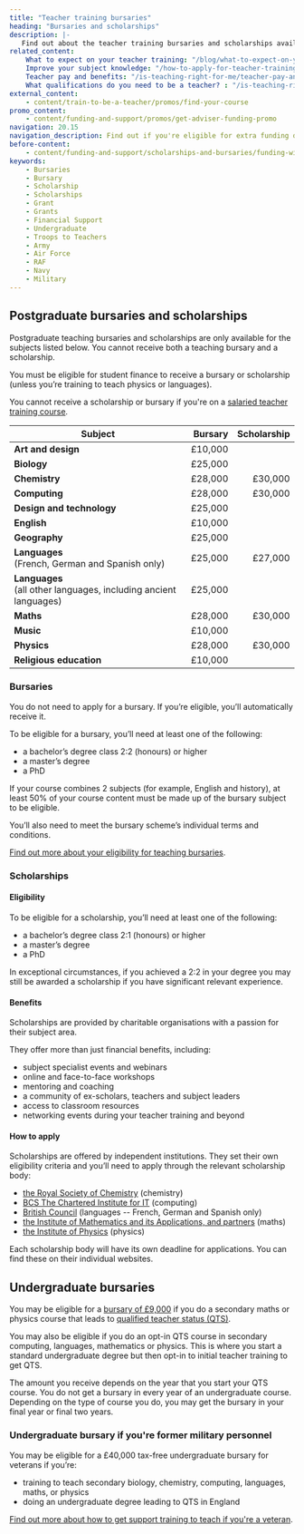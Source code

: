 ```yaml
---
title: "Teacher training bursaries"
heading: "Bursaries and scholarships"
description: |-
   Find out about the teacher training bursaries and scholarships available, depending on the subject you’re training to teach.
related_content:
    What to expect on your teacher training: "/blog/what-to-expect-on-your-teacher-training"
    Improve your subject knowledge: "/how-to-apply-for-teacher-training/subject-knowledge-enhancement"
    Teacher pay and benefits: "/is-teaching-right-for-me/teacher-pay-and-benefits"
    What qualifications do you need to be a teacher? : "/is-teaching-right-for-me/qualifications-you-need-to-teach"
external_content:
    - content/train-to-be-a-teacher/promos/find-your-course
promo_content:
    - content/funding-and-support/promos/get-adviser-funding-promo
navigation: 20.15
navigation_description: Find out if you're eligible for extra funding depending on the subject you're training to teach.
before-content:
    - content/funding-and-support/scholarships-and-bursaries/funding-widget
keywords:
    - Bursaries
    - Bursary
    - Scholarship
    - Scholarships
    - Grant
    - Grants
    - Financial Support
    - Undergraduate
    - Troops to Teachers
    - Army
    - Air Force
    - RAF
    - Navy
    - Military
---
```


## Postgraduate bursaries and scholarships

Postgraduate teaching bursaries and scholarships are only available for the subjects listed below. You cannot receive both a teaching bursary and a scholarship.

You must be eligible for student finance to receive a bursary or scholarship (unless you’re training to teach physics or languages).

You cannot receive a scholarship or bursary if you're on a [salaried teacher training course](/funding-and-support/salaried-teacher-training).

| Subject                                                | Bursary  | Scholarship      |
| -------------                                          | -------: | ---------------: |
| **Art and design**                                     | £10,000  |                  |
| **Biology**                                            | £25,000  |                  |
| **Chemistry**                                          | £28,000  | £30,000          |
| **Computing**                                          | £28,000  | £30,000          |
| **Design and technology**                              | £25,000  |                  |
| **English**                                            | £10,000  |                  |
| **Geography**                                          | £25,000  |                  |
| **Languages**<br/> (French, German and Spanish only)   | £25,000  | £27,000          |
| **Languages**<br/> (all other languages, including ancient languages)       | £25,000  |                  |
| **Maths**                                              | £28,000  | £30,000          |
| **Music**                                              | £10,000  |                  |
| **Physics**                                            | £28,000  | £30,000          |
| **Religious education**                                | £10,000  |                  |

### Bursaries

You do not need to apply for a bursary. If you’re eligible, you’ll automatically receive it.

To be eligible for a bursary, you’ll need at least one of the following:

* a bachelor’s degree class 2:2 (honours) or higher
* a master’s degree
* a PhD

If your course combines 2 subjects (for example, English and history), at least 50% of your course content must be made up of the bursary subject to be eligible.

You’ll also need to meet the bursary scheme’s individual terms and conditions.

[Find out more about your eligibility for teaching bursaries](https://www.gov.uk/government/publications/funding-initial-teacher-training-itt/funding-initial-teacher-training-itt-academic-year-2024-to-2025).

### Scholarships

#### Eligibility

To be eligible for a scholarship, you’ll need at least one of the following:

* a bachelor’s degree class 2:1 (honours) or higher
* a master’s degree
* a PhD

In exceptional circumstances, if you achieved a 2:2 in your degree you may still be awarded a scholarship if you have significant relevant experience.

#### Benefits

Scholarships are provided by charitable organisations with a passion for their subject area.

They offer more than just financial benefits, including:

* subject specialist events and webinars
* online and face-to-face workshops
* mentoring and coaching
* a community of ex-scholars, teachers and subject leaders
* access to classroom resources
* networking events during your teacher training and beyond

#### How to apply

Scholarships are offered by independent institutions. They set their own eligibility criteria and you’ll need to apply through the relevant scholarship body:

* [the Royal Society of Chemistry](https://www.rsc.org/prizes-funding/funding/find-funding/teacher-training-scholarships/) (chemistry)
* [BCS The Chartered Institute for IT](https://www.bcs.org/get-qualified/certification-and-scholarships-for-teachers/bcs-computer-teacher-scholarships/) (computing)
* [British Council](https://www.britishcouncil.org/education/he-science/opportunities/ltts) (languages -- French, German and Spanish only)
* [the Institute of Mathematics and its Applications, and partners](https://teachingmathsscholars.org/home) (maths)
* [the Institute of Physics](https://www.iop.org/about/support-grants/iop-teacher-training-scholarships#gref) (physics)

Each scholarship body will have its own deadline for applications. You can find these on their individual websites.

## Undergraduate bursaries

You may be eligible for a [bursary of £9,000](https://www.gov.uk/government/publications/funding-initial-teacher-training-itt/funding-initial-teacher-training-itt-academic-year-2024-to-2025#undergraduate-bursary) if you do a secondary maths or physics course that leads to [qualified teacher status (QTS)](/train-to-be-a-teacher/what-is-qts).

You may also be eligible if you do an opt-in QTS course in secondary computing, languages, mathematics or physics. This is where you start a standard undergraduate degree but then opt-in to initial teacher training to get QTS.

The amount you receive depends on the year that you start your QTS course. You do not get a bursary in every year of an undergraduate course. Depending on the type of course you do, you may get the bursary in your final year or final two years.

### Undergraduate bursary if you're former military personnel

You may be eligible for a £40,000 tax-free undergraduate bursary for veterans if you’re:

* training to teach secondary biology, chemistry, computing, languages, maths, or physics
* doing an undergraduate degree leading to QTS in England

[Find out more about how to get support training to teach if you're a veteran](/funding-and-support/if-youre-a-veteran).
